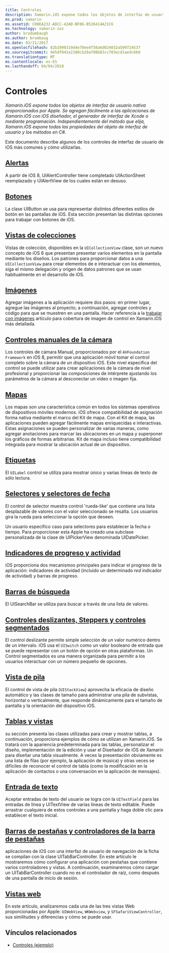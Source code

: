 ```yaml
---
title: Controles
description: Xamarin.iOS expone todos los objetos de interfaz de usuario nativa proporcionados por Apple. Se agregan fácilmente a las aplicaciones de Xamarin.iOS con iOS diseñador, el generador de interfaz de Xcode o mediante programación. Independientemente del método que elija, Xamarin.iOS expone todas las propiedades del objeto de interfaz de usuario y los métodos en C#.
ms.prod: xamarin
ms.assetid: C00EA232-ADCC-42AD-BF86-B526414A21C6
ms.technology: xamarin-ios
author: bradumbaugh
ms.author: brumbaug
ms.date: 03/21/2017
ms.openlocfilehash: 82b2998319d4e78ee4f58a6d024032a509724537
ms.sourcegitcommit: 945df041e2180cb20af08b83cc703ecd1aedc6b0
ms.translationtype: MT
ms.contentlocale: es-ES
ms.lasthandoff: 04/04/2018
---
```

# <a name="controls"></a>Controles

_Xamarin.iOS expone todos los objetos de interfaz de usuario nativa proporcionados por Apple. Se agregan fácilmente a las aplicaciones de Xamarin.iOS con iOS diseñador, el generador de interfaz de Xcode o mediante programación. Independientemente del método que elija, Xamarin.iOS expone todas las propiedades del objeto de interfaz de usuario y los métodos en C#._

Este documento describe algunos de los controles de interfaz de usuario de iOS más comunes y cómo utilizarlas.

## <a name="alertsalertsmd"></a>[Alertas](alerts.md)

A partir de iOS 8, UIAlertController tiene completado UIActionSheet reemplazado y UIAlertView de los cuales están en desuso.

## <a name="buttonsbuttonsmd"></a>[Botones](buttons.md)

La clase UIButton se usa para representar distintos diferentes estilos de botón en las pantallas de iOS. Esta sección presentan las distintas opciones para trabajar con botones de iOS.

## <a name="collection-viewsuicollectionviewmd"></a>[Vistas de colecciones](uicollectionview.md)

Vistas de colección, disponibles en la `UICollectionView` clase, son un nuevo concepto de iOS 6 que presentan presentar varios elementos en la pantalla mediante los diseños. Los patrones para proporcionar datos a una `UICollectionView` para crear elementos de e interactuar con los elementos, siga el mismo delegación y origen de datos patrones que se usan habitualmente en el desarrollo de iOS.

## <a name="imagesimagemd"></a>[Imágenes](image.md)

Agregar imágenes a la aplicación requiere dos pasos: en primer lugar, agregue las imágenes al proyecto; a continuación, agregar controles y código para que se muestren en una pantalla. Hacer referencia a la [trabajar con imágenes](~/ios/app-fundamentals/images-icons/index.md) artículo para cobertura de imagen de control en Xamarin.iOS más detallada.

## <a name="manual-camera-controlsintro-to-manual-camera-controlsmd"></a>[Controles manuales de la cámara](intro-to-manual-camera-controls.md)

Los controles de cámara Manual, proporcionados por el `AVFoundation Framework` en iOS 8, permitir que una aplicación móvil tomar el control completo sobre la cámara de un dispositivo iOS. Este nivel específica del control se puede utilizar para crear aplicaciones de la cámara de nivel profesional y proporcionar las composiciones de intérprete ajustando los parámetros de la cámara al desconectar un vídeo o imagen fija.

## <a name="mapsios-mapsindexmd"></a>[Mapas](ios-maps/index.md)

Los mapas son una característica común en todos los sistemas operativos de dispositivos móviles modernos. iOS ofrece compatibilidad de asignación forma nativa mediante el marco del Kit de mapa. Con el Kit de mapa, las aplicaciones pueden agregar fácilmente mapas enriquecidas e interactivas. Estas asignaciones se pueden personalizar de varias maneras, como agregar anotaciones para marcar las ubicaciones en un mapa y superponer los gráficos de formas arbitrarias. Kit de mapa incluso tiene compatibilidad integrada para mostrar la ubicación actual de un dispositivo.

## <a name="labelslabelsmd"></a>[Etiquetas](labels.md)

El `UILabel` control se utiliza para mostrar único y varias líneas de texto de sólo lectura.

## <a name="pickers-and-date-pickerspickermd"></a>[Selectores y selectores de fecha](picker.md)

El control de selector muestra control 'rueda-like' que contiene una lista desplazable de valores con el valor seleccionado se resalta. Los usuarios gira la rueda para seleccionar la opción que deseen.

Un usuario específico caso para selectores para establecer la fecha o tiempo. Para proporcionar esta Apple ha creado una subclase personalizada de la clase de UIPickerView denominada UIDatePicker.

## <a name="progress-and-activity-indicatorsprogress-activity-indicatormd"></a>[Indicadores de progreso y actividad](progress-activity-indicator.md)

iOS proporciona dos mecanismos principales para indicar el progreso de la aplicación: indicadores de actividad (incluido un determinado _red_ indicador de actividad) y barras de progreso.

## <a name="search-barssearchbarmd"></a>[Barras de búsqueda](searchbar.md)

El UISearchBar se utiliza para buscar a través de una lista de valores. 

## <a name="sliders-steppers-and-segmented-controlsslider-switch-segmented-controlsmd"></a>[Controles deslizantes, Steppers y controles segmentados](slider-switch-segmented-controls.md)

El control deslizante permite simple selección de un valor numérico dentro de un intervalo. iOS usa el `UISwitch` como un valor booleano de entrada que se puede representar con un botón de opción en otras plataformas. Un Control segmentados es una manera organizada para permitir a los usuarios interactuar con un número pequeño de opciones.

## <a name="stack-viewuistackviewmd"></a>[Vista de pila](uistackview.md)

El control de vista de pila (`UIStackView`) aprovecha la eficacia de diseño automático y las clases de tamaño para administrar una pila de subvistas, horizontal o verticalmente, que responde dinámicamente para el tamaño de pantalla y la orientación del dispositivo iOS.

## <a name="tables-and-cellstablesindexmd"></a>[Tablas y vistas](tables/index.md)

su sección presenta las clases utilizadas para crear y mostrar tablas, a continuación, proporciona ejemplos de cómo se utilizan en Xamarin.iOS. Se tratará con la apariencia predeterminada para las tablas, personalizar el diseño, implementación de la edición y usar el Diseñador de iOS de Xamarin para diseñar una tabla visualmente. A veces la presentación obviamente es una lista de filas (por ejemplo, la aplicación de música) y otras veces se difíciles de reconocer el control de tabla (como la modificación en la aplicación de contactos o una conversación en la aplicación de mensajes).

## <a name="text-inputtext-inputmd"></a>[Entrada de texto](text-input.md)

Aceptar entradas de texto del usuario se logra con la `UITextField` para las entradas de línea y UITextView de varias líneas de texto editable. Puede arrastrar cualquiera de estos controles a una pantalla y haga doble clic para establecer el texto inicial.

## <a name="tab-bars-and-tab-bar-controllerscreating-tabbed-applicationsmd"></a>[Barras de pestañas y controladores de la barra de pestañas](creating-tabbed-applications.md)

aplicaciones de iOS con una interfaz de usuario de navegación de la ficha se compilan con la clase UITabBarController. En este artículo le mostraremos cómo configurar una aplicación con pestañas que contiene varios controladores y vistas. A continuación, examinaremos cómo cargar un UITabBarController cuando no es el controlador de raíz, como después de una pantalla de inicio de sesión.

## <a name="web-viewsuiwebviewmd"></a>[Vistas web](uiwebview.md)

En este artículo, analizaremos cada una de las tres vistas Web proporcionadas por Apple: `UIWebView`, `WKWebview`, y `SFSafariViewController`, sus similitudes y diferencias y cómo se puede usar.

## <a name="related-links"></a>Vínculos relacionados

- [Controles (ejemplo)](https://developer.xamarin.com/samples/Controls/)
